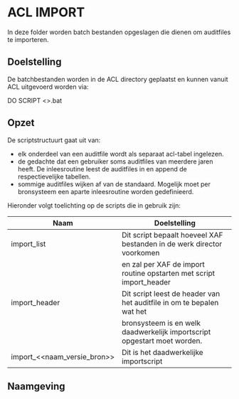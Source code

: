# ACL IMPORT

In deze folder worden batch bestanden opgeslagen die dienen om auditfiles te importeren. 

## Doelstelling
De batchbestanden worden in de ACL directory geplaatst en kunnen vanuit ACL uitgevoerd worden via: 

DO SCRIPT <<naam van het batch bestand>>.bat

## Opzet
De scriptstructuurt gaat uit van:
- elk onderdeel van een auditfile wordt als separaat acl-tabel ingelezen.
- de gedachte dat een gebruiker soms auditfiles van meerdere jaren heeft. De inleesroutine leest de auditfiles in en append de respectievelijke tabellen. 
- sommige auditfiles wijken af van de standaard. Mogelijk moet per bronsysteem een aparte inleesroutine worden gedefinieerd. 

Hieronder volgt toelichting op de scripts die in gebruik zijn:

| Naam          							| Doelstelling                                                             |
| ----------------------------------------- | ------------------------------------------------------------------------ |
| import_list      							| Dit script bepaalt hoeveel XAF bestanden in de werk director voorkomen   |
| 		   	    							| en zal per XAF de import routine opstarten met script import_header      |
| import_header								| Dit script leest de header van het auditfile in om te bepalen wat het    |
| 											| bronsysteem is en welk daadwerkelijk importscript opgestart moet worden. |
| import_<<naam_versie_bron>>				| Dit is het daadwerkelijke importscript								   | 

## Naamgeving


